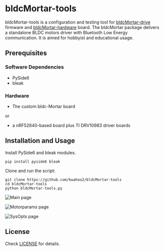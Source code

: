 # bldcMortar-tools

bldcMortar-tools is a configuration and testing tool for [bldcMortar-drive](https://github.com/kwahoo2/bldcMortar-drive) firmware and [bldcMortar-hardware](https://github.com/twizzter/bldcMortar-hardware) board. The bldcMortar package delivers a standalone BLDC motors driver with Bluetooth Low Energy communication. It is aimed for hobbyist and educational usage.

## Prerequisites

### Software Dependencies

* PySide6
* bleak

### Hardware

* The custom bldc-Mortar board

or

* a nRF52840-based board plus TI DRV10983 driver boards


## Installation and Usage

Install PySide6 and bleak modules.
```
pip install pyside6 bleak
```

Clone and run the script:

```
git clone https://github.com/kwahoo2/bldcMortar-tools
cd bldcMortar-tools
python bldcMortar-tools.py
```


![Main page][mortar-page1]

[mortar-page1]: https://raw.githubusercontent.com/kwahoo2/Mortar/main/.github/images/mortar-page1.png "Main page of the tool"

![Motorparams page][mortar-page2]

[mortar-page2]: https://raw.githubusercontent.com/kwahoo2/Mortar/main/.github/images/mortar-page2.png "Motorparams page of the tool"

![SysOpts page][mortar-page3]

[mortar-page3]: https://raw.githubusercontent.com/kwahoo2/Mortar/main/.github/images/mortar-page3.png "SysOpts page of the tool"


## License

Check [LICENSE](LICENSE) for details.

